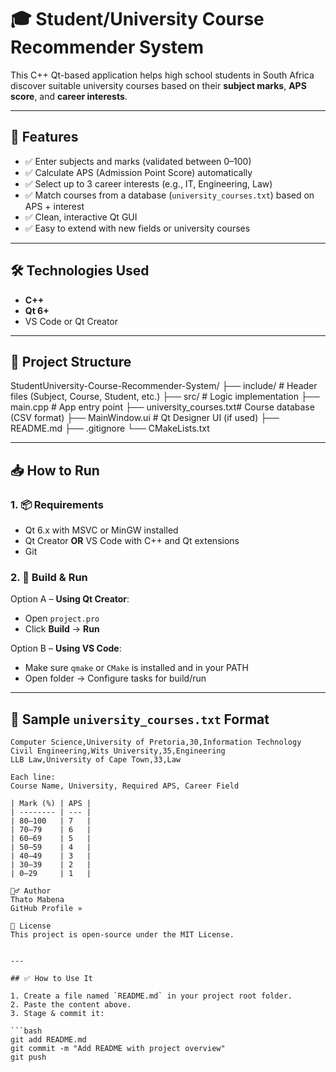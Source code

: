 # 🎓 Student/University Course Recommender System

This C++ Qt-based application helps high school students in South Africa discover suitable university courses based on their **subject marks**, **APS score**, and **career interests**.

---

## 🚀 Features

- ✅ Enter subjects and marks (validated between 0–100)
- ✅ Calculate APS (Admission Point Score) automatically
- ✅ Select up to 3 career interests (e.g., IT, Engineering, Law)
- ✅ Match courses from a database (`university_courses.txt`) based on APS + interest
- ✅ Clean, interactive Qt GUI
- ✅ Easy to extend with new fields or university courses

---

## 🛠️ Technologies Used

- **C++**
- **Qt 6+**
- VS Code or Qt Creator

---

## 📂 Project Structure

StudentUniversity-Course-Recommender-System/
├── include/ # Header files (Subject, Course, Student, etc.)
├── src/ # Logic implementation
├── main.cpp # App entry point
├── university_courses.txt# Course database (CSV format)
├── MainWindow.ui # Qt Designer UI (if used)
├── README.md
├── .gitignore
└── CMakeLists.txt


---

## 📥 How to Run

### 1. 📦 Requirements

- Qt 6.x with MSVC or MinGW installed  
- Qt Creator **OR** VS Code with C++ and Qt extensions  
- Git

### 2. 🧪 Build & Run

Option A – **Using Qt Creator**:
- Open `project.pro`
- Click **Build** → **Run**

Option B – **Using VS Code**:
- Make sure `qmake` or `CMake` is installed and in your PATH
- Open folder → Configure tasks for build/run

---

## 📁 Sample `university_courses.txt` Format

```csv
Computer Science,University of Pretoria,30,Information Technology
Civil Engineering,Wits University,35,Engineering
LLB Law,University of Cape Town,33,Law

Each line:
Course Name, University, Required APS, Career Field

| Mark (%) | APS |
| -------- | --- |
| 80–100   | 7   |
| 70–79    | 6   |
| 60–69    | 5   |
| 50–59    | 4   |
| 40–49    | 3   |
| 30–39    | 2   |
| 0–29     | 1   |

🙋‍♂️ Author
Thato Mabena
GitHub Profile »

📜 License
This project is open-source under the MIT License.


---

## ✅ How to Use It

1. Create a file named `README.md` in your project root folder.
2. Paste the content above.
3. Stage & commit it:

```bash
git add README.md
git commit -m "Add README with project overview"
git push


